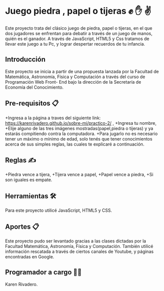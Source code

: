 # **Juego piedra , papel o tijeras** :fist_raised: :raised_hand: :v:
Este proyecto trata del clásico juego de piedra, papel o tijeras, en el que dos jugadores se enfrentan  para debatir a través de un juego de manos, quién es el ganador. A través de JavaScript, HTML5 y Css tratamos de llevar este juego a tu Pc, y lograr despertar recuerdos de tu infancia. 

## Introducción
Este proyecto se inicia a partir de una propuesta lanzada por la Facultad de Matemática, Astronomía, Física y Computación a través del curso de Programación Web Front- End bajo la dirección de la Secretaría de Economía del Conocimiento.

## Pre-requisitos 📋
+Ingresa a la página a traves del siguiente link: https://karenrivadero.github.io/sobre-mi/practico-2/ ,
+Ingresa tu nombre,
+Elije alguno de las tres imágenes mostradas(papel,piedra o tijeras) y ya estarás compitiendo contra la computadora.
+Para jugarlo no es necesario tener un máximo o mínimo de edad, solo tenés que tener conocimientos acerca de sus simples reglas, las cuales te explicaré a continuación.

## Reglas ✍️
+Piedra vence a tijera,
+Tijera vence a papel,
+Papel vence a piedra,
+Si son iguales es empate.

## Herramientas 🛠️
Para este proyecto utilicé JavaScript, HTML5 y CSS.

## Aportes 📋
Este proyecto pudo ser levantado gracias a las clases dictadas por la Facultad Matemática, Astronomía, Física y Computación.
También utilicé información rescatada a través de ciertos canales de Youtube, y páginas encontradas en Google.

## Programador a cargo 👩‍💻
Karen Rivadero.

